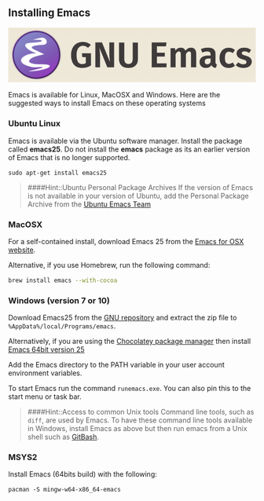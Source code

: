 ## Installing Emacs

[![GNU Emacs banner](/images/emacs-logo-text.png)](/images/emacs-logo-text.png)

Emacs is available for Linux, MacOSX and Windows.  Here are the suggested ways to install Emacs on these operating systems

### Ubuntu Linux

Emacs is available via the Ubuntu software manager.  Install the package called **emacs25**.  Do not install the **emacs** package as its an earlier version of Emacs that is no longer supported.

```
sudo apt-get install emacs25
```

> ####Hint::Ubuntu Personal Package Archives
> If the version of Emacs is not available in your version of Ubuntu, add the Personal Package Archive from the [Ubuntu Emacs Team](https://launchpad.net/~ubuntu-elisp/+archive/ubuntu/ppa)


### MacOSX

For a self-contained install, download Emacs 25 from the [Emacs for OSX website]().

Alternative, if you use Homebrew, run the following command:

```bash
brew install emacs --with-cocoa
```

### Windows (version 7 or 10)

Download Emacs25 from the [GNU repository](http://ftp.gnu.org/gnu/emacs/windows/) and extract the zip file to `%AppData%/local/Programs/emacs`.

Alternatively, if you are using the [Chocolatey package manager](https://chocolatey.org/) then install [Emacs 64bit version 25](https://chocolatey.org/packages/emacs64)

Add the Emacs directory to the PATH variable in your user account environment variables.

To start Emacs run the command `runemacs.exe`.  You can also pin this to the start menu or task bar.

> ####Hint::Access to common Unix tools
> Command line tools, such as `diff`, are used by Emacs.  To have these command line tools available in Windows, install Emacs as above but then run emacs from a Unix shell such as [GitBash](https://git-scm.com/).


### MSYS2

Install Emacs (64bits build) with the following:

```
pacman -S mingw-w64-x86_64-emacs
```
